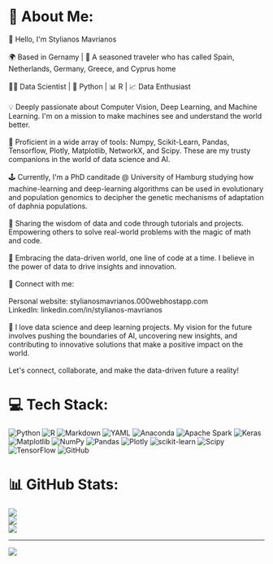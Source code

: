 # 💫 About Me:
👋 Hello, I'm Stylianos Mavrianos<br><br>🌍 Based in Gernamy | 🌄 A seasoned traveler who has called Spain, Netherlands, Germany, Greece, and Cyprus home<br><br>👨‍💻 Data Scientist | 🐍 Python | 📊 R | 📈 Data Enthusiast<br><br>💡 Deeply passionate about Computer Vision, Deep Learning, and Machine Learning. I'm on a mission to make machines see and understand the world better.<br><br>🌟 Proficient in a wide array of tools: Numpy, Scikit-Learn, Pandas, Tensorflow, Plotly, Matplotlib, NetworkX, and Scipy. These are my trusty companions in the world of data science and AI.<br><br>🕹️ Currently, I'm a PhD canditade @ University of Hamburg studying how machine-learning and deep-learning algorithms can be used in evolutionary and population genomics to decipher the genetic mechanisms of adaptation of daphnia populations.<br><br>📘 Sharing the wisdom of data and code through tutorials and projects. Empowering others to solve real-world problems with the magic of math and code.<br><br>🤖 Embracing the data-driven world, one line of code at a time. I believe in the power of data to drive insights and innovation.<br><br>🔗 Connect with me:<br><br>    Personal website: stylianosmavrianos.000webhostapp.com<br>    LinkedIn: linkedin.com/in/stylianos-mavrianos<br><br>🚀 I love data science and deep learning projects. My vision for the future involves pushing the boundaries of AI, uncovering new insights, and contributing to innovative solutions that make a positive impact on the world.<br><br>Let's connect, collaborate, and make the data-driven future a reality!<br>


# 💻 Tech Stack:
![Python](https://img.shields.io/badge/python-3670A0?style=for-the-badge&logo=python&logoColor=ffdd54) ![R](https://img.shields.io/badge/r-%23276DC3.svg?style=for-the-badge&logo=r&logoColor=white) ![Markdown](https://img.shields.io/badge/markdown-%23000000.svg?style=for-the-badge&logo=markdown&logoColor=white) ![YAML](https://img.shields.io/badge/yaml-%23ffffff.svg?style=for-the-badge&logo=yaml&logoColor=151515) ![Anaconda](https://img.shields.io/badge/Anaconda-%2344A833.svg?style=for-the-badge&logo=anaconda&logoColor=white) ![Apache Spark](https://img.shields.io/badge/Apache%20Spark-FDEE21?style=for-the-badge&logo=apachespark&logoColor=black) ![Keras](https://img.shields.io/badge/Keras-%23D00000.svg?style=for-the-badge&logo=Keras&logoColor=white) ![Matplotlib](https://img.shields.io/badge/Matplotlib-%23ffffff.svg?style=for-the-badge&logo=Matplotlib&logoColor=black) ![NumPy](https://img.shields.io/badge/numpy-%23013243.svg?style=for-the-badge&logo=numpy&logoColor=white) ![Pandas](https://img.shields.io/badge/pandas-%23150458.svg?style=for-the-badge&logo=pandas&logoColor=white) ![Plotly](https://img.shields.io/badge/Plotly-%233F4F75.svg?style=for-the-badge&logo=plotly&logoColor=white) ![scikit-learn](https://img.shields.io/badge/scikit--learn-%23F7931E.svg?style=for-the-badge&logo=scikit-learn&logoColor=white) ![Scipy](https://img.shields.io/badge/SciPy-%230C55A5.svg?style=for-the-badge&logo=scipy&logoColor=%white) ![TensorFlow](https://img.shields.io/badge/TensorFlow-%23FF6F00.svg?style=for-the-badge&logo=TensorFlow&logoColor=white) ![GitHub](https://img.shields.io/badge/github-%23121011.svg?style=for-the-badge&logo=github&logoColor=white)
# 📊 GitHub Stats:
![](https://github-readme-stats.vercel.app/api?username=StevetheGreek97&theme=dark&hide_border=false&include_all_commits=false&count_private=false)<br/>
![](https://github-readme-streak-stats.herokuapp.com/?user=StevetheGreek97&theme=dark&hide_border=false)<br/>
![](https://github-readme-stats.vercel.app/api/top-langs/?username=StevetheGreek97&theme=dark&hide_border=false&include_all_commits=false&count_private=false&layout=compact)

---
[![](https://visitcount.itsvg.in/api?id=StevetheGreek97&icon=0&color=0)](https://visitcount.itsvg.in)

